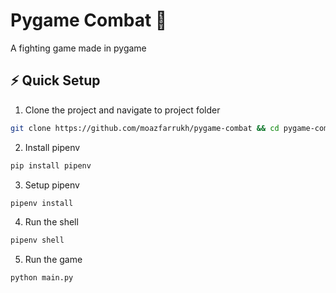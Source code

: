 # Pygame Combat 🥊
A fighting game made in pygame 

## ⚡️ Quick Setup

1. Clone the project and navigate to project folder
```bash
git clone https://github.com/moazfarrukh/pygame-combat && cd pygame-combat
```
2. Install pipenv
```bash
pip install pipenv
```
3. Setup pipenv
```bash
pipenv install  
```
4. Run the shell  
```bash
pipenv shell
```
5. Run the game 
```bash
python main.py
```

